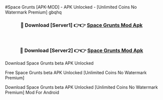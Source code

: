 #Space Grunts [APK-MOD] - APK Unlocked - [Unlimited Coins No Watermark Premium] gbqhq



<div align="center">

<h3>🔴 Download [Server1] 👉👉 <a href="https://momento.my/?title=Space_Grunts">Space Grunts Mod Apk</a></h3><br>

<h3>🔴 Download [Server2] 👉👉 <a href="https://momento.my/?title=Space_Grunts">Space Grunts Mod Apk</a></h3>
</div>



Download Space Grunts beta APK Unlocked

Free Space Grunts beta APK Unlocked [Unlimited Coins No Watermark Premium]

Download Space Grunts beta APK Unlocked [Unlimited Coins No Watermark Premium] Mod For Android
